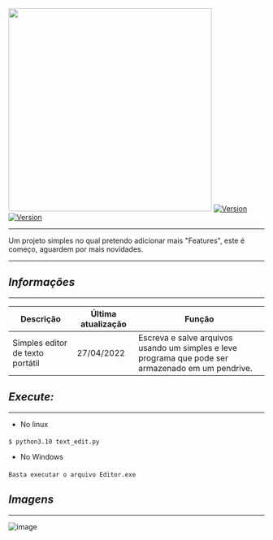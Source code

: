 <img src="https://www.python.org/static/community_logos/python-logo-inkscape.svg" width="400"/>
<a href="https://www.python.org/downloads/release/python-3102/"><img title="Version" src="https://img.shields.io/badge/Python-3.10.4-blue.svg?style=flat-square"></a>
<a href="https://docs.python.org/3/library/tkinter.html"><img title="Version" src="https://img.shields.io/badge/Library-Tkinter-blue.svg?style=flat-square"></a> 

______________________________________________________________________________________________________________________________
 Um projeto simples no qual pretendo adicionar mais "Features", este é começo, aguardem por mais novidades.
______________________________________________________________________________________________________________________________
 
## _Informações_
______________________________________________________________________________________________________________________________

Descrição | Última atualização | Função
--- | --- | --- 
Simples editor de texto portátil |  27/04/2022 | Escreva e salve arquivos usando um simples e leve programa que pode ser armazenado em um pendrive.




 
## _Execute:_
______________________________________________________________________________________________________________________________
* No linux
####
    $ python3.10 text_edit.py
* No Windows
####
    Basta executar o arquivo Editor.exe
    
 
    
## _Imagens_
______________________________________________________________________________________________________________________________
 
![image](https://user-images.githubusercontent.com/62616207/165432230-7a73bc0d-b099-4d08-af9b-d4a6eb4d1c2b.png)


